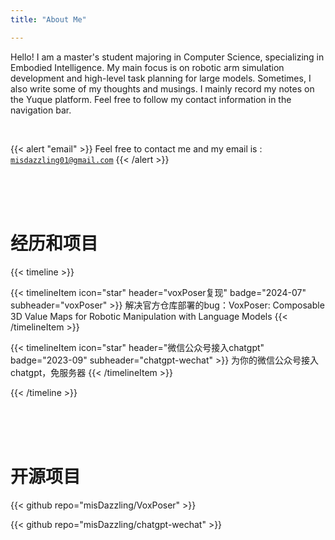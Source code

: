 ```yaml
---
title: "About Me"

---
```



Hello! I am a master's student majoring in Computer Science, specializing in Embodied Intelligence. My main focus is on robotic arm simulation development and high-level task planning for large models. Sometimes, I also write some of my thoughts and musings. I mainly record my notes on the Yuque platform. Feel free to follow my contact information in the navigation bar.
  
<br>

{{< alert "email" >}}
Feel free to contact me and my email is : <code>misdazzling01@gmail.com</code> 
{{< /alert >}}






<br>
<br>
<br>


# 经历和项目
{{< timeline >}}


{{< timelineItem icon="star" header="voxPoser复现" badge="2024-07" subheader="voxPoser" >}}
解决官方仓库部署的bug：VoxPoser: Composable 3D Value Maps for Robotic Manipulation with Language Models
{{< /timelineItem >}}

{{< timelineItem icon="star" header="微信公众号接入chatgpt" badge="2023-09" subheader="chatgpt-wechat" >}}
为你的微信公众号接入chatgpt，免服务器
{{< /timelineItem >}}






{{< /timeline >}}
  

<br>
<br>
<br>

# 开源项目

{{< github repo="misDazzling/VoxPoser" >}}

{{< github repo="misDazzling/chatgpt-wechat" >}}


